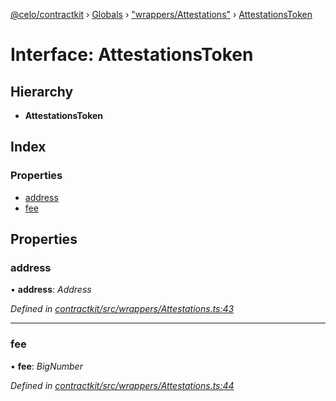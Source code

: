 [@celo/contractkit](../README.md) › [Globals](../globals.md) › ["wrappers/Attestations"](../modules/_wrappers_attestations_.md) › [AttestationsToken](_wrappers_attestations_.attestationstoken.md)

# Interface: AttestationsToken

## Hierarchy

* **AttestationsToken**

## Index

### Properties

* [address](_wrappers_attestations_.attestationstoken.md#address)
* [fee](_wrappers_attestations_.attestationstoken.md#fee)

## Properties

###  address

• **address**: *Address*

*Defined in [contractkit/src/wrappers/Attestations.ts:43](https://github.com/celo-org/celo-monorepo/blob/master/packages/sdk/contractkit/src/wrappers/Attestations.ts#L43)*

___

###  fee

• **fee**: *BigNumber*

*Defined in [contractkit/src/wrappers/Attestations.ts:44](https://github.com/celo-org/celo-monorepo/blob/master/packages/sdk/contractkit/src/wrappers/Attestations.ts#L44)*
